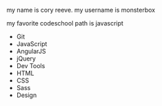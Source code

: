 my name is cory reeve. my username is monsterbox

my favorite codeschool path is javascript

* Git
* JavaScript
* AngularJS
* jQuery
* Dev Tools
* HTML
* CSS
* Sass
* Design